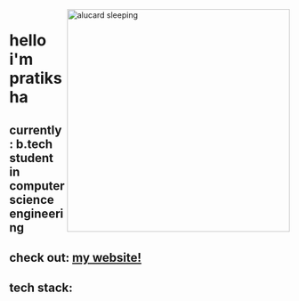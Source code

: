   <img align="right" alt="alucard sleeping" width="400" src="https://sinmenon.tumblr.com/post/179801058707/castlevania-symphony-of-the-night-psx">

# hello i'm pratiksha 

## currently: b.tech student in computer science engineering

## check out: [my website!](https://prtksh.github.io/portfolio/)

## tech stack:


<!--
**prtksh/prtksh** is a ✨ _special_ ✨ repository because its `README.md` (this file) appears on your GitHub profile.

Here are some ideas to get you started:

- 🔭 I’m currently working on ...
- 🌱 I’m currently learning ...
- 👯 I’m looking to collaborate on ...
- 🤔 I’m looking for help with ...
- 💬 Ask me about ...
- 📫 How to reach me: ...
- 😄 Pronouns: ...
- ⚡ Fun fact: ...
-->
